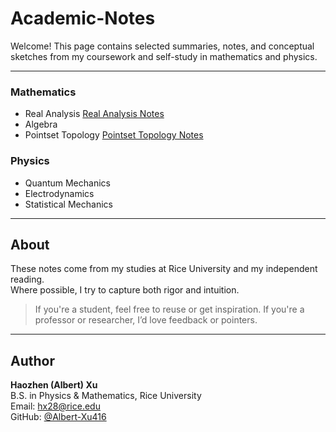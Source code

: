 # Academic-Notes

Welcome! This page contains selected summaries, notes, and conceptual sketches from my coursework and self-study in mathematics and physics.

---

### Mathematics

- Real Analysis [Real Analysis Notes](Mathematics/Real%20Analysis/MATH321_Ultimate_Note.pdf)
- Algebra
- Pointset Topology [Pointset Topology Notes](Mathematics/Pointset%20Topology)

### Physics

- Quantum Mechanics
- Electrodynamics
- Statistical Mechanics

---

## About

These notes come from my studies at Rice University and my independent reading.  
Where possible, I try to capture both rigor and intuition.

> If you're a student, feel free to reuse or get inspiration.
> If you're a professor or researcher, I’d love feedback or pointers.

---

## Author

**Haozhen (Albert) Xu**  
B.S. in Physics & Mathematics, Rice University  
Email: hx28@rice.edu  
GitHub: [@Albert-Xu416](https://github.com/Albert-Xu416)
